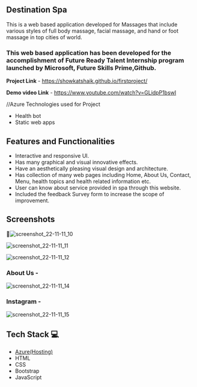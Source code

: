 ## Destination Spa ##

This is a web based application developed for Massages that include various styles of full body massage, facial massage, and hand or foot massage in top cities of world.

### This web based application has been developed for the accomplishment of Future Ready Talent Internship program launched by Microsoft, Future Skills Prime,Github.


**Project Link** - https://showkatshaik.github.io/firstproject/

**Demo video Link** - https://www.youtube.com/watch?v=GLidpP1bswI

//Azure Technologies used for Project
- Health bot
- Static web apps

## Features and Functionalities ##

- Interactive and responsive UI.
- Has many graphical and visual innovative effects.
- Have an aesthetically pleasing visual design and architecture.
- Has collection of many web pages including Home, About Us, Contact, Menu, health topics and health related information etc.
- User can know about service provided in spa through this website.
- Included the feedback Survey form to increase the scope of improvement.

## Screenshots

📸![screenshot_22-11-11_10](https://user-images.githubusercontent.com/111400941/201183429-bd555426-89cb-4047-9692-d5ea582314ee.jpeg)

![screenshot_22-11-11_11](https://user-images.githubusercontent.com/111400941/201183446-65f8c4ec-6686-4df8-a9e3-be2410b8a6a1.jpeg)

![screenshot_22-11-11_12](https://user-images.githubusercontent.com/111400941/201183463-53a80d83-2c33-4875-913c-e9e92a16f351.jpeg)


### About Us -

![screenshot_22-11-11_14](https://user-images.githubusercontent.com/111400941/201184439-c765eb78-9e58-4633-9c88-97ae8b429d4f.jpeg)

### Instagram -

![screenshot_22-11-11_15](https://user-images.githubusercontent.com/111400941/201184567-c763c63a-ed64-4b8e-9560-03e6255ba659.jpeg)

## Tech Stack 💻

- [Azure(Hosting)](https://azure.microsoft.com/en-in/features/azure-portal/)
- HTML
- CSS
- Bootstrap
- JavaScript
